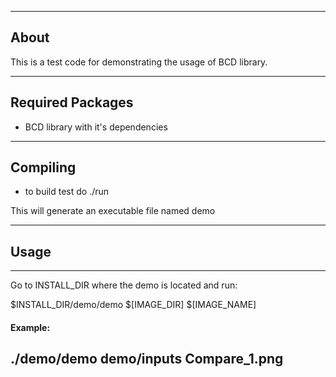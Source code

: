 ______
## About

This is a test code for demonstrating the usage of BCD library.

______
## Required Packages

- BCD library with it's dependencies 
______
## Compiling

- to build test do ./run

This will generate an executable file named demo

______
## Usage
---------------
Go to INSTALL_DIR where the demo is located and run:

$INSTALL_DIR/demo/demo $[IMAGE_DIR] $[IMAGE_NAME]

#### Example:

./demo/demo demo/inputs Compare_1.png
---------------


